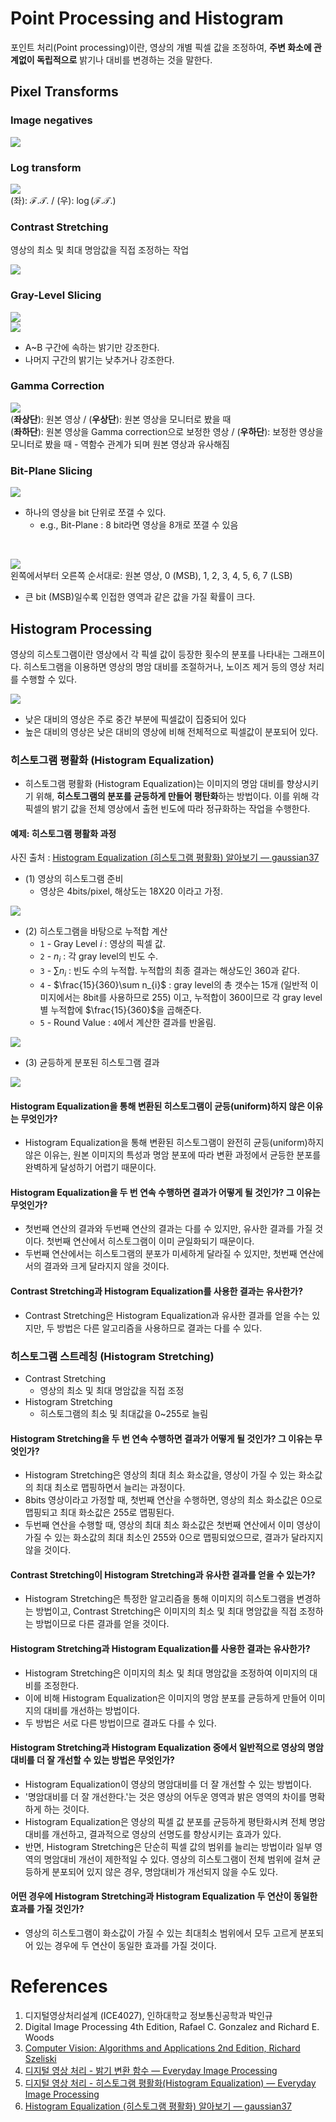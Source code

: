 # Point Processing and Histogram

포인트 처리(Point processing)이란, 영상의 개별 픽셀 값을 조정하여, **주변 화소에 관계없이 독립적으로** 밝기나 대비를 변경하는 것을 말한다.

## Pixel Transforms

### Image negatives

![](img/image_negatives.png)

### Log transform

![](img/log_transform.PNG)<br>
(좌): $\mathcal{F.T.}$ / (우): $\log(\mathcal{F.T.})$

### Contrast Stretching

영상의 최소 및 최대 명암값을 직접 조정하는 작업

![](img/contrast_stretching.png)

### Gray-Level Slicing

![](img/gray-level_slicing_1.PNG)<br>
![](img/gray-level_slicing_2.PNG)

- A~B 구간에 속하는 밝기만 강조한다.
- 나머지 구간의 밝기는 낮추거나 강조한다.

### Gamma Correction

![](img/gamma_correction.png)<br>
(**좌상단**): 원본 영상 / (**우상단**): 원본 영상을 모니터로 봤을 때<br>
(**좌하단**): 원본 영상을 Gamma correction으로 보정한 영상 / (**우하단**): 보정한 영상을 모니터로 봤을 때 - 역함수 관계가 되며 원본 영상과 유사해짐

### Bit-Plane Slicing

![](img/Bit-Plane_Slicing_1.jpg)

- 하나의 영상을 bit 단위로 쪼갤 수 있다.
  - e.g., Bit-Plane : 8 bit라면 영상을 8개로 쪼갤 수 있음

<br>

![](img/Bit-Plane_Slicing_2.PNG)<br>
왼쪽에서부터 오른쪽 순서대로: 원본 영상, 0 (MSB), 1, 2, 3, 4, 5, 6, 7 (LSB)

- 큰 bit (MSB)일수록 인접한 영역과 같은 값을 가질 확률이 크다.

## Histogram Processing

영상의 히스토그램이란 영상에서 각 픽셀 값이 등장한 횟수의 분포를 나타내는 그래프이다. 히스토그램을 이용하면 영상의 명암 대비를 조절하거나, 노이즈 제거 등의 영상 처리를 수행할 수 있다.

![](img/histogram.png)

- 낮은 대비의 영상은 주로 중간 부분에 픽셀값이 집중되어 있다
- 높은 대비의 영상은 낮은 대비의 영상에 비해 전체적으로 픽셀값이 분포되어 있다.

### 히스토그램 평활화 (Histogram Equalization)

- 히스토그램 평활화 (Histogram Equalization)는 이미지의 명암 대비를 향상시키기 위해, **히스토그램의 분포를 균등하게 만들어 평탄화**하는 방법이다. 이를 위해 각 픽셀의 밝기 값을 전체 영상에서 출현 빈도에 따라 정규화하는 작업을 수행한다.

#### 예제: 히스토그램 평활화 과정

사진 출처 : [Histogram Equalization (히스토그램 평활화) 알아보기 — gaussian37](https://gaussian37.github.io/vision-concept-histogram_equalization/)

- (1) 영상의 히스토그램 준비
  - 영상은 4bits/pixel, 해상도는 18X20 이라고 가정.

![](https://gaussian37.github.io/assets/img/vision/concept/histogram_equalization/unequalHist.PNG)

- (2) 히스토그램을 바탕으로 누적합 계산
  - `1` - Gray Level $i$ : 영상의 픽셀 값.
  - `2` - $n_{i}$ : 각 gray level의 빈도 수.
  - `3` - $\sum n_{i}$ : 빈도 수의 누적합. 누적합의 최종 결과는 해상도인 $360$과 같다.
  - `4` - $\frac{15}{360}\sum n_{i}$ : gray level의 총 갯수는 $15$개 (일반적 이미지에서는 8bit를 사용하므로 255) 이고, 누적합이 $360$이므로 각 gray level 별 누적합에 $\frac{15}{360}$을 곱해준다.
  - `5` - Round Value : `4`에서 계산한 결과를 반올림.

![](https://gaussian37.github.io/assets/img/vision/concept/histogram_equalization/process.PNG)

- (3) 균등하게 분포된 히스토그램 결과

![](https://gaussian37.github.io/assets/img/vision/concept/histogram_equalization/equalHist.PNG)

#### Histogram Equalization을 통해 변환된 히스토그램이 균등(uniform)하지 않은 이유는 무엇인가?

- Histogram Equalization을 통해 변환된 히스토그램이 완전히 균등(uniform)하지 않은 이유는, 원본 이미지의 특성과 명암 분포에 따라 변환 과정에서 균등한 분포를 완벽하게 달성하기 어렵기 때문이다.

#### Histogram Equalization을 두 번 연속 수행하면 결과가 어떻게 될 것인가? 그 이유는 무엇인가?

- 첫번째 연산의 결과와 두번째 연산의 결과는 다를 수 있지만, 유사한 결과를 가질 것이다. 첫번째 연산에서 히스토그램이 이미 균일화되기 때문이다.
- 두번째 연산에서는 히스토그램의 분포가 미세하게 달라질 수 있지만, 첫번째 연산에서의 결과와 크게 달라지지 않을 것이다.

#### Contrast Stretching과 Histogram Equalization를 사용한 결과는 유사한가?

- Contrast Stretching은 Histogram Equalization과 유사한 결과를 얻을 수는 있지만, 두 방법은 다른 알고리즘을 사용하므로 결과는 다를 수 있다.

### 히스토그램 스트레칭 (Histogram Stretching)

- Contrast Stretching
  - 영상의 최소 및 최대 명암값을 직접 조정
- Histogram Stretching
  - 히스토그램의 최소 및 최대값을 0~255로 늘림

#### Histogram Stretching을 두 번 연속 수행하면 결과가 어떻게 될 것인가? 그 이유는 무엇인가?

- Histogram Stretching은 영상의 최대 최소 화소값을, 영상이 가질 수 있는 화소값의 최대 최소로 맵핑하면서 늘리는 과정이다.
- 8bits 영상이라고 가정할 때, 첫번째 연산을 수행하면, 영상의 최소 화소값은 0으로 맵핑되고 최대 화소값은 255로 맵핑된다.
- 두번째 연산을 수행할 때, 영상의 최대 최소 화소값은 첫번째 연산에서 이미 영상이 가질 수 있는 화소값의 최대 최소인 255와 0으로 맵핑되었으므로, 결과가 달라지지 않을 것이다.

#### Contrast Stretching이 Histogram Stretching과 유사한 결과를 얻을 수 있는가?

- Histogram Stretching은 특정한 알고리즘을 통해 이미지의 히스토그램을 변경하는 방법이고, Contrast Stretching은 이미지의 최소 및 최대 명암값을 직접 조정하는 방법이므로 다른 결과를 얻을 것이다.

#### Histogram Stretching과 Histogram Equalization를 사용한 결과는 유사한가?

- Histogram Stretching은 이미지의 최소 및 최대 명암값을 조정하여 이미지의 대비를 조정한다.
- 이에 비해 Histogram Equalization은 이미지의 명암 분포를 균등하게 만들어 이미지의 대비를 개선하는 방법이다.
- 두 방법은 서로 다른 방법이므로 결과도 다를 수 있다.

#### Histogram Stretching과 Histogram Equalization 중에서 일반적으로 영상의 명암대비를 더 잘 개선할 수 있는 방법은 무엇인가?

- Histogram Equalization이 영상의 명암대비를 더 잘 개선할 수 있는 방법이다.
- '명암대비를 더 잘 개선한다.'는 것은 영상의 어두운 영역과 밝은 영역의 차이를 명확하게 하는 것이다.
- Histogram Equalization은 영상의 픽셀 값 분포를 균등하게 평탄화시켜 전체 명암대비를 개선하고, 결과적으로 영상의 선명도를 향상시키는 효과가 있다.
- 반면, Histogram Stretching은 단순히 픽셀 값의 범위를 늘리는 방법이라 일부 영역의 명암대비 개선이 제한적일 수 있다. 영상의 히스토그램이 전체 범위에 걸쳐 균등하게 분포되어 있지 않은 경우, 명암대비가 개선되지 않을 수도 있다.

#### 어떤 경우에 Histogram Stretching과 Histogram Equalization 두 연산이 동일한 효과를 가질 것인가?

- 영상의 히스토그램이 화소값이 가질 수 있는 최대최소 범위에서 모두 고르게 분포되어 있는 경우에 두 연산이 동일한 효과를 가질 것이다.

# References

1. 디지털영상처리설계 (ICE4027), 인하대학교 정보통신공학과 박인규
2. Digital Image Processing 4th Edition, Rafael C. Gonzalez and Richard E. Woods
3. [Computer Vision: Algorithms and Applications 2nd Edition, Richard Szeliski](https://szeliski.org/Book/)
4. [디지털 영상 처리 - 밝기 변환 함수 — Everyday Image Processing](https://everyday-image-processing.tistory.com/128)
5. [디지털 영상 처리 - 히스토그램 평활화(Histogram Equalization) — Everyday Image Processing](https://everyday-image-processing.tistory.com/131)
6. [Histogram Equalization (히스토그램 평활화) 알아보기 — gaussian37](https://gaussian37.github.io/vision-concept-histogram_equalization/)
